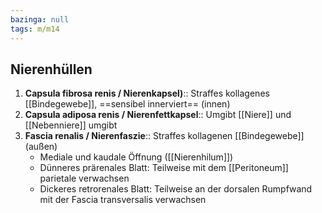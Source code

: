 ```yaml
---
bazinga: null
tags: m/m14
---
```

## Nierenhüllen
1. **Capsula fibrosa renis / Nierenkapsel)**:: Straffes kollagenes [[Bindegewebe]], ==sensibel innerviert== (innen)
2. **Capsula adiposa renis / Nierenfettkapsel**:: Umgibt [[Niere]] und [[Nebenniere]] umgibt
3. **Fascia renalis / Nierenfaszie**:: Straffes kollagenen [[Bindegewebe]] (außen)
    - Mediale und kaudale Öffnung ([[Nierenhilum]])
    - Dünneres prärenales Blatt: Teilweise mit dem [[Peritoneum]] parietale verwachsen
    - Dickeres retrorenales Blatt: Teilweise an der dorsalen Rumpfwand mit der Fascia transversalis verwachsen

